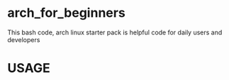# arch_for_beginners
This bash code, arch linux starter pack is helpful code for daily users and developers
# USAGE
